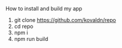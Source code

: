 
How to install and build my app

1. git clone https://github.com/kovaldn/repo 
2. cd repo
3. npm i
4. npm run build